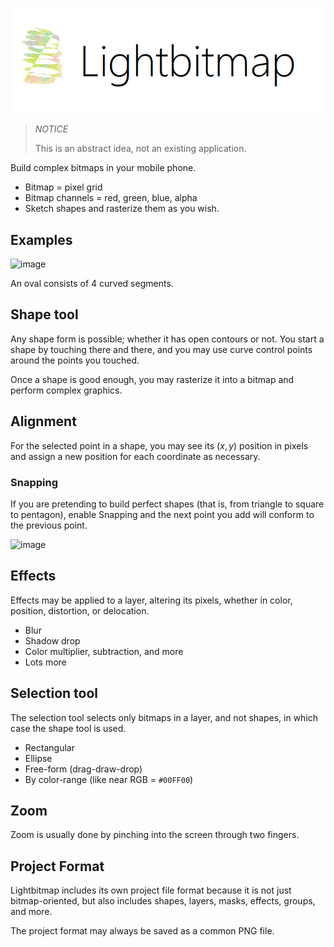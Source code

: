 ![Logo](logo.png)

> *NOTICE*
>
> This is an abstract idea, not an existing application.

Build complex bitmaps in your mobile phone.

* Bitmap = pixel grid
* Bitmap channels = red, green, blue, alpha
* Sketch shapes and rasterize them as you wish.

## Examples

![image](https://github.com/user-attachments/assets/21a61c71-38d9-46dc-877a-bb93f7d24327)

An oval consists of 4 curved segments.

## Shape tool

Any shape form is possible; whether it has open contours or not. You start a shape by touching there and there, and you may use curve control points around the points you touched.

Once a shape is good enough, you may rasterize it into a bitmap and perform complex graphics.

## Alignment

For the selected point in a shape, you may see its $(x, y)$ position in pixels and assign a new position for each coordinate as necessary.

### Snapping

If you are pretending to build perfect shapes (that is, from triangle to square to pentagon), enable Snapping and the next point you add will conform to the previous point.

![image](https://github.com/user-attachments/assets/5586a8d7-6777-49a2-8274-263609149b35)

## Effects

Effects may be applied to a layer, altering its pixels, whether in color, position, distortion, or delocation.

* Blur
* Shadow drop
* Color multiplier, subtraction, and more
* Lots more

## Selection tool

The selection tool selects only bitmaps in a layer, and not shapes, in which case the shape tool is used.

* Rectangular
* Ellipse
* Free-form (drag-draw-drop)
* By color-range (like near RGB = `#00FF00`)

## Zoom

Zoom is usually done by pinching into the screen through two fingers.

## Project Format

Lightbitmap includes its own project file format because it is not just bitmap-oriented, but also includes shapes, layers, masks, effects, groups, and more.

The project format may always be saved as a common PNG file.
